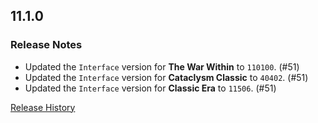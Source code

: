 ## 11.1.0

### Release Notes

- Updated the `Interface` version for **The War Within** to `110100`. (#51)
- Updated the `Interface` version for **Cataclysm Classic** to `40402`. (#51)
- Updated the `Interface` version for **Classic Era** to `11506`. (#51)

[Release History](https://github.com/SFX-WoW/Masque_Onyx/wiki/History)
